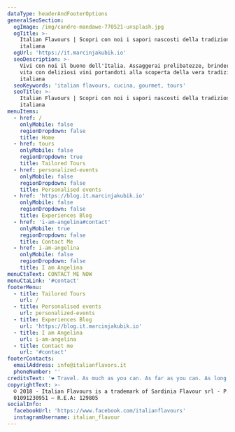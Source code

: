 ```yaml
---
dataType: headerAndFooterOptions
generalSeoSection:
  ogImage: /img/candre-mandawe-770521-unsplash.jpg
  ogTitle: >-
    Italian Flavours | Scopri con noi i sapori nascosti della tradizione
    italiana
  ogUrl: 'https://it.marcinjakubik.io'
  seoDescription: >-
    Vivi con noi il buono dell'Italia. Assaggerai prelibatezze, brinderemo alla
    vita con deliziosi vini portandoti alla scoperta della vera tradizione
    italiana
  seoKeywords: 'italian flavours, cucina, gourmet, tours'
  seoTitle: >-
    Italian Flavours | Scopri con noi i sapori nascosti della tradizione
    italiana
menuItems:
  - href: /
    onlyMobile: false
    regionDropdown: false
    title: Home
  - href: tours
    onlyMobile: false
    regionDropdown: true
    title: Tailored Tours
  - href: personalized-events
    onlyMobile: false
    regionDropdown: false
    title: Personalised events
  - href: 'https://blog.it.marcinjakubik.io'
    onlyMobile: false
    regionDropdown: false
    title: Experiences Blog
  - href: 'i-am-angelina#contact'
    onlyMobile: true
    regionDropdown: false
    title: Contact Me
  - href: i-am-angelina
    onlyMobile: false
    regionDropdown: false
    title: I am Angelina
menuCtaText: CONTACT ME NOW
menuCtaLink: '#contact'
footerMenu:
  - title: Tailored Tours
    url: /
  - title: Personalised events
    url: personalized-events
  - title: Experiences Blog
    url: 'https://blog.it.marcinjakubik.io'
  - title: I am Angelina
    url: i-am-angelina
  - title: Contact me
    url: '#contact'
footerContacts:
  emailAddress: info@italianflavors.it
  phoneNumber: ''
creditsText: '❤ Travel. As much as you can. As far as you can. As long as you can.❤ '
copyrightText: >-
  © 2018 - Italian Flavours is a trademark of Sardinia Flavour srl - P.IVA:
  01091230951 – R.E.A: 129805
socialInfo:
  facebookUrl: 'https://www.facebook.com/italianflavours'
  instagramUsername: italian_flavour
---
```


